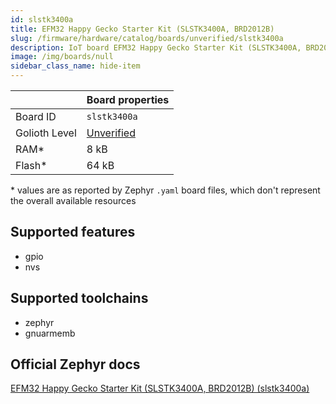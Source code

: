 ```yaml
---
id: slstk3400a
title: EFM32 Happy Gecko Starter Kit (SLSTK3400A, BRD2012B)
slug: /firmware/hardware/catalog/boards/unverified/slstk3400a
description: IoT board EFM32 Happy Gecko Starter Kit (SLSTK3400A, BRD2012B), compatible with Golioth at unverified level.
image: /img/boards/null
sidebar_class_name: hide-item
---
```


[//]: # (This is an auto-generated file, do not edit! Changes to it will be lost upon re-generation)



|                | Board properties     |
| -------------  | -------------------- |
| Board ID       | `slstk3400a` |
| Golioth Level  | [Unverified](/firmware/hardware#unverified-boards) |
| RAM*           | 8 kB |
| Flash*         | 64 kB |

\* values are as reported by Zephyr `.yaml` board files, which don't represent the overall available resources



## Supported features

* gpio
* nvs

## Supported toolchains

* zephyr
* gnuarmemb

## Official Zephyr docs

[EFM32 Happy Gecko Starter Kit (SLSTK3400A, BRD2012B) (slstk3400a)](https://docs.zephyrproject.org/latest/boards/silabs/starter_kits/slstk3400a/doc/index.html)
